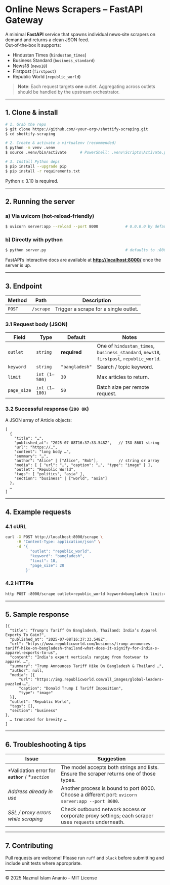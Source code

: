 # Online News Scrapers – FastAPI Gateway

A minimal **FastAPI** service that spawns individual news‑site scrapers on demand and returns a clean JSON feed.\
Out‑of‑the‑box it supports:

- Hindustan Times (`hindustan_times`)
- Business Standard (`business_standard`)
- News18 (`news18`)
- Firstpost (`firstpost`)
- Republic World (`republic_world`)

> **Note**: Each request targets **one** outlet.  Aggregating across outlets should be handled by the upstream orchestrator.

---

## 1. Clone & install

```bash
# 1. Grab the repo
$ git clone https://github.com/<your-org>/shottify-scraping.git
$ cd shottify-scraping

# 2. Create & activate a virtualenv (recommended)
$ python -m venv .venv
$ source .venv/bin/activate      # PowerShell: .venv\Scripts\Activate.ps1

# 3. Install Python deps
$ pip install --upgrade pip
$ pip install -r requirements.txt
```

Python ≥ 3.10 is required.

---

## 2. Running the server

### a) Via **uvicorn** (hot‑reload‑friendly)

```bash
$ uvicorn server:app --reload --port 8000            # 0.0.0.0 by default
```

### b) Directly with **python**

```bash
$ python server.py                                   # defaults to :8000
```

FastAPI’s interactive docs are available at [**http://localhost:8000/**](http://localhost:8000/) once the server is up.

---

## 3. Endpoint

| Method | Path      | Description                           |
| ------ | --------- | ------------------------------------- |
| `POST` | `/scrape` | Trigger a scrape for a single outlet. |

### 3.1 Request body (JSON)

| Field       | Type          | Default        | Notes                                                                                   |
| ----------- | ------------- | -------------- | --------------------------------------------------------------------------------------- |
| `outlet`    | `string`      | **required**   | One of `hindustan_times`, `business_standard`, `news18`, `firstpost`, `republic_world`. |
| `keyword`   | `string`      | `"bangladesh"` | Search / topic keyword.                                                                 |
| `limit`     | `int (1‒500)` | `30`           | Max articles to return.                                                                 |
| `page_size` | `int (1‒100)` | `50`           | Batch size per remote request.                                                          |

### 3.2 Successful response (`200 OK`)

A JSON array of Article objects:

```jsonc
[
  {
    "title": "…",
    "published_at": "2025-07-08T16:37:33.548Z",   // ISO‑8601 string
    "url": "https://…",
    "content": "long body …",
    "summary": "…",
    "author": "Alice" | ["Alice", "Bob"],         // string or array
    "media": [ { "url": "…", "caption": "…", "type": "image" } ],
    "outlet": "Republic World",
    "tags": [ "politics", "asia" ],
    "section": "business" | ["world", "asia"]
  },
  …
]
```

---

## 4. Example requests

### 4.1 cURL

```bash
curl -X POST http://localhost:8000/scrape \
     -H "Content-Type: application/json" \
     -d '{
           "outlet": "republic_world",
           "keyword": "bangladesh",
           "limit": 10,
           "page_size": 20
         }'
```

### 4.2 HTTPie

```bash
http POST :8000/scrape outlet=republic_world keyword=bangladesh limit:=10 page_size:=20
```

---

## 5. Sample response

```jsonc
[{
  "title": "Trump's Tariff On Bangladesh, Thailand: India’s Apparel Exports To Gain?",
  "published_at": "2025-07-08T16:37:33.548Z",
  "url": "https://www.republicworld.com/business/trump-announces-tariff-hike-on-bangladesh-thailand-what-does-it-signify-for-india-s-apparel-exports-to-us",
  "content": "India's export verticals ranging from footwear to apparel …",
  "summary": "Trump Announces Tariff Hike On Bangladesh & Thailand …",
  "author": null,
  "media": [{
      "url": "https://img.republicworld.com/all_images/global-leaders-puzzled-…",
      "caption": "Donald Trump I Tariff Imposition",
      "type": "image"
  }],
  "outlet": "Republic World",
  "tags": [],
  "section": "business"
},
  … truncated for brevity …
]
```

---

## 6. Troubleshooting & tips

| Issue                                             | Suggestion                                                                                          |
| ------------------------------------------------- | --------------------------------------------------------------------------------------------------- |
| *Validation error for **`author`** / **`section`* | The model accepts both strings and lists. Ensure the scraper returns one of those types.            |
| *Address already in use*                          | Another process is bound to port 8000. Choose a different port: `uvicorn server:app --port 8080`.   |
| *SSL / proxy errors while scraping*               | Check outbound network access or corporate proxy settings; each scraper uses `requests` underneath. |

---

## 7. Contributing

Pull requests are welcome!  Please run `ruff` and `black` before submitting and include unit tests where appropriate.

---

© 2025 Nazmul Islam Ananto – MIT License


